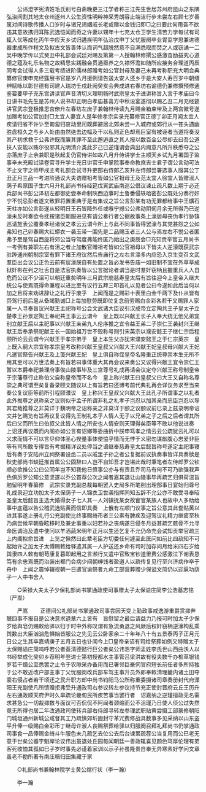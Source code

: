 <!-- { "loadSidebar": true } -->
　　公讳澄字宪清姓毛氏别号白斋晚更三江学者称三江先生世居苏州府昆山之东隅弘治间割其地太仓州遂州人公生资性明粹神采秀朗容止端洁行步未尝左右顾七岁善属对间诗歌传播人口岁时与诸兄谒姻戚长老或赠以金钱归即□之曰要此何用吾不欲违其意故携归耳陈武选恺闻而奇之许妻以甥年十七充太仓卫学生清苦力学每试有司辄入优等成化丙午中应天乡试归遘疾明年弘治戊申丁父忧服阕卒业胃监学思兼进德器聿成所作程文及拟古文皆善体认而词气超脱然意不自满悉取而焚之人或窃诵一二吴中晚学传以式癸丑中礼部会试廷对赐及第第一人授翰林修撰公感激奋励益究心道德之蕴及礼乐名物之故精思实践融会贯通亟养之久襟怀澹如随所应接务合理道丙辰同考会试得人多三载考绩进阶儒林郎赠考如公官封母及妻己未再考称职充大明会典纂修官庚申充经筵展书官是岁八月援例请告送太安人还乡于是大安人寿百岁中朝缙绅赋咏以彰世德有司建人瑞坊壬戌赴阙癸亥会典成进右春坊右谕德仍兼修撰预修通鉴纂要甲子充东宫讲读官声音清切义理明畅时武宗皇太子进讲称旨入言于孝庙曰今日讲书毛先生是苏州人说书却正明白孝庙甚喜方中秋设宴遂彻以赐乙丑二月充经筵讲官武宗登极推恩宫僚升左春坊左庶子兼翰林侍读九月赐金箱束带及上两宫徽号遂加赠考如公官加封□太宜人妻宜人是年修孝宗实录充纂修官正德丁卯正月闻太宜人疾请归省不许讣至匍匐归哀动里闬既葬避居北郊未尝一入城府或郊行从一苍头遇幽胜盘桓久之与乡人处由由然绝去边幅及干以私则正色却焉巨室有被诬者当道将奏没其产初求救于公弗许既而廉其罪不至此邂逅直之其人报以数百金公尽却去曰吾公道扶人安能以贿尔役邪其光明清介类此岁己巳逆瑾谓会典出内阁意凡所升秩悉夺之公亦落庶子止余兼职是秋起复仍官侍讲如故八月升侍讲学士主顺天乡试九月署国子监事辛未充殿试读卷官寻升学士充日讲官壬申掌院事奉命教庶吉士君子谓公言动可法不止文字之师甲戌主考礼部会试寻升吏部右侍郎乙亥升左侍郎尝署选事人服其公丁丑正月三品一考进阶通议大夫诰赠祖考皆如公官祖母王及范太宜人徐宜人皆赠淑人荫子希原国子生六月升礼部尚书侍经筵戊寅武庙南巡公倡议谏止疏凡数上期于必还兵部尚书彭公泽初左都御史尝奉命制陜西边事时土鲁番侵轶哈密彭公既处分奏行奸宁不悦忌彭者遂文致罪将置重典于是有集议之旨公言彭某有功无罪都给事中王爌石天柱亦如公言彭遂从轻明日王石皆降外任或嗾宁撼公公弗动阴伺月余无所得乃已逆濠未反时奏欲令抚按诸臣朝服进见有请公奏行者公据故事条上濠居母丧伪孝行胁镇巡请旌表公覆奏孝经诸侯之孝云云谓今所上与此不同事皆得罢濠与其党甚怨之公如弗知也己卯春赐大红蟒衣一袭玉带一围先是二品赐玉者三人公与焉左右不悦公者匿弗予至是驾自西旋将郊公当导驾度弗能终匿乃始出之庚辰会□充知贡举官五月尚书一考例有兼职左右有沮之者止加散官赠祖考皆如公官祖母以下皆夫人逆濠既获武宗驻跸通州朝制宗室有罪下诸王府议然后告庙行之左右言濠多内应恐入京生变召文武羣臣出会议公正色云前有宸濠朕自有处置之旨必发书告庙一如旧制不宜在外草草成狱奸彬在列之吐舌自是法官执奏皆以公言据论者谓当是时羣奸窃柄且握重兵人人自危而公议不少沮可以朝廷重矣明年三月武宗崩慈寿皇太后有旨往迎今上皇帝入继大统公与使焉既得命兼程以进比至有议行五拜三叩首礼以见者公曰今遂如此后当何以加之且将来劝进辞让之礼行乎废乎　上闻而是之赐彩十表里白金千两下及仆从皆有赍驾行前后扈从备竭勤诚□上每加慰劳既即位复念前劳赐白金彩各若干又赐罪人家属一人寻奉旨议兴献王主祀称号公会文武诸大臣议引汉成帝立定陶共王子皇太子立楚孝王孙景定陶王奉祀共王事云云谓今　皇上既以兴献王长子入奉大统无他兄弟宜别立献王后以主祀事以兴献王亲弟九人伦序推之宜令益王弟二子崇仁王袭封兴王继献王后奉承祭祀献王长一国始祖万世不毁称号则引宋英宗以濮安懿王子继仁宗后程颐所论云云谓今兴献王于孝宗弟于　皇上本生父亦犹宋濮安懿王之于仁宗英宗　皇上既入嗣大宗宜称孝宗皇考改称兴献王皇叔父兴献大王兴献王妃皇叔母兴献大王妃凡遣官祭告兴献王及上笺兴献王妃　皇上俱自称侄皇帝名隆重正统尊崇本生无所不用其至可以万世法奏上有旨若曰事体重大其再会议来奏公又议得兴献王宜令崇仁王暂以本爵奉祀兼理府事俟山陵事毕及三宫尊号礼成再请会议定夺兴献王称号制皇帝于宗藩尊行止称伯父自称皇帝而不名今　皇上称兴献王曰皇叔父曰大王又自称名尊崇之典可谓至矣复备录颐文随议以上有旨若曰还博考前代典礼再会详议务求至当来奏公复议臣等前所引程颐濮议　皇上称兴王皇叔父兴献大王此孔子所谓事之以礼者此外推尊之说称亲之议则似乎孟子所谓非礼之礼孝子岂忍以加其亲而忠臣岂忍以导其君哉推尊之非莫详于魏明帝之诏称亲之非莫详于颐之议颐议前巳录上兹录明帝诏文并乞赐览有旨再议复议得先王制礼本乎人情人无子以兄弟之子之后之后者谓其所后曰父而所生曰伯叔父此皆人情之所安也人情安则天理得矣臣等不敢以他说进奏　上诏还再议既而内阁亦如公言有诏卿等委曲折中朕申笃孝之情云云公疏犹云礼可以义求而情不可以言尽仰体圣心揆量事体使恊乎情而无悖于义密勿谋猷腹心忠爱非臣等有司所敢专得旨有考据精详议处停当之语继奉慈寿皇太后懿旨称号遂定主祀事寝后有奏于安陆州立祠祭署设丞二员以戚里子孙之者公复据前议执奏事皆详具奏牍是秋吏部尚书缺廷推首属公公固辞曰人岂不自知吾才岂堪此哉时秉笔者左侍郎罗公钦顺必欲推公公曰公同年岂不知我他日偾事公亦与有责且乔司马有何不可乃欲强我声色俱厉罗公知公意坚遂以乔公首荐公次之闻者嘉其退让山陵事毕再疏乞归俱荷温旨勉留明年春纂修　武宗实录充副总裁每朝罢入史局多所笔削出理部事日宴始归尊号礼成录迎立功加太子太保荫子一人锦衣卫世袭指挥同知五辞不允公亦不敢受寻奉昭圣皇太后懿旨主选大婚得女子七人其一人刘镇抚某女故宦官某族人也故中人多助给事中底蕴以告公稽武选贴黄而信即具奏　上俄有左顺门议事之旨公意其此誊贴黄以进其事遂止册礼行公充副使比终事赐绮币者三公素有脾疾及迎驾议礼精力继疲至秋乃病尝候早朝昏眩移时及兼史事重以妇若孙之丧病遂日侵冬月益甚疏乞骸骨不允寻命医调治及遣中使问以羊酒蔬米明年正月以生还乞复不允仍命充会试知贡举官疏三上内阁拟俞旨进　上览之愀然曰此辈老臣方切委任何遽至此医问如前比四疏知不可起始许之加太子太傅赐敕给驿遣其属一人护送还乡命有司时加存问月给米四石岁给舆隶四人敕有朝苟康复暮即起用之言濒行又遣中官致宝钞道里费公感激泣下谢表恳笃有余忠焉既而治装出都门会病少间朝绅饯者盈道人以疏传复见行至兴济病作卒于舟中　上闻之震悼辍视朝一日遣官谕祭者九命工部营葬赠少保谥文简仍以迎扈功荫子一人中书舍人 

　　○荣禄大夫太子少保礼部尚书掌通政使司事赠太子太保谥庄简李公浩墓志铭（严嵩） 

　　严嵩 
　　正德间公礼部尚书掌通政司事尝因天变上勤政事戒逸游重爵赏抑奔兢四事不报自是公决意求退章六上皆有　旨慰留之最后请益力乃报可时加太子少保岁给舆皂仍赐敕给驿以归于时中外称叹谓有急流勇退之风厥后权奸窃柄逆濠构乱乘舆数出大臣汹汹危惧始皆服公之先见云公卧家余二十年年八十有五景泰丙子正月元日公之生其卒嘉靖庚子五月五日也讣闻今上□皇帝亲诏有司给祭葬如例又特赠太子太保赐谥庄简呜呼若公者葢清德懿行巨公者矣公讳浩字师孟姓李氏世山西曲沃人以书经举成化癸卯乡荐明年登进士第初授都水主事管吕梁洪故有役夫数千办桩草银钱岁若干缗公至悉罢之止令于农隙采办备用而已署邻巨豪伺官府短长前任者多所持独于公不敢近改户部主事丁父忧服阕改兵部车驾主事升员外郎奉敕清理畿内诸土田夺豪右侵占者若干顷还之民升职方郎中尚书钧阳马公所称重委摄诸司章奏册封代府溧阳王充副使凡所馈赠拒弗受升通政司右参议转左参议持节充正使封晋府云丘王历升左右通政顺天府尹时久旱疏论畿甸民所疾苦事当罢行者　诏嘉纳之逆瑾擅政无名需求甚急公一切裁抑数与面议可否侃侃不阿闻者颈缩而公不沮瑾乃日使人侦公过失然竟无所得也居二年改通政司使转兵部右侍郎寻转左参理武职贴黄尝摄工部篆修朝阳门城垣通州新城公咸督其工乃疏慎郊圻固封守革冗费修战具数事多见采纳以山东盗平升俸一级赐白金彩币丁继母许淑人丧赐祭葬给驿以归服阕召拜礼拜尚书仍掌通政司事食一品俸赐金绮斗牛服色未几疏乞去位公去后台谏累疏荐公当复用而公巳老无意于世矣公器宇魁岸论议伟出虽退处丘园每闻朝廷一善政辄喜见颜色笃厚伦理有弟客死收恤其孤如巳子岁时事先必谨着家训以示子孙虽隆贵自奉无异寒素好学问文章虽老不勌所著有南庄稿归田集藏于家 

　　○礼部尚书兼翰林院学士黄公绾行状（李一瀚） 

　　李一瀚 
